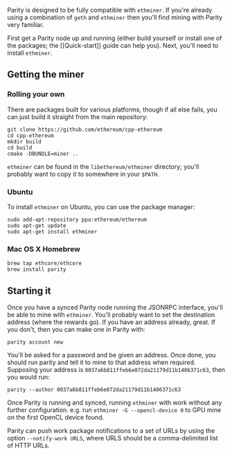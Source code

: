 Parity is designed to be fully compatible with `ethminer`. If you're already using a combination of `geth` and `ethminer` then you'll find mining with Parity very familiar.

First get a Parity node up and running (either build yourself or install one of the packages; the [[Quick-start]] guide can help you). Next, you'll need to install `ethminer`.

## Getting the miner
### Rolling your own

There are packages built for various platforms, though if all else fails, you can just build it straight from the main repository:

```
git clone https://github.com/ethereum/cpp-ethereum
cd cpp-ethereum
mkdir build
cd build
cmake -DBUNDLE=miner ..
```

`ethminer` can be found in the `libethereum/ethminer` directory; you'll probably want to copy it to somewhere in your `$PATH`.

### Ubuntu

To install `ethminer` on Ubuntu, you can use the package manager:

```
sudo add-apt-repository ppa:ethereum/ethereum
sudo apt-get update
sudo apt-get install ethminer
```

### Mac OS X Homebrew

```
brew tap ethcore/ethcore
brew install parity
```

## Starting it

Once you have a synced Parity node running the JSONRPC interface, you'll be able to mine with `ethminer`. You'll probably want to set the destination address (where the rewards go). If you have an address already, great. If you don't, then you can make one in Parity with:

```
parity account new
```

You'll be asked for a password and be given an address. Once done, you should run parity and tell it to mine to that address when required. Supposing your address is `0037a6b811ffeb6e072da21179d11b1406371c63`, then you would run:

```
parity --author 0037a6b811ffeb6e072da21179d11b1406371c63
```

Once Parity is running and synced, running `ethminer` with work without any further configuration. e.g. run `ethminer -G --opencl-device 0` to GPU mine on the first OpenCL device found.

Parity can push work package notifications to a set of URLs by using the option `--notify-work URLS`, where URLS should be a comma-delimited list of HTTP URLs.
